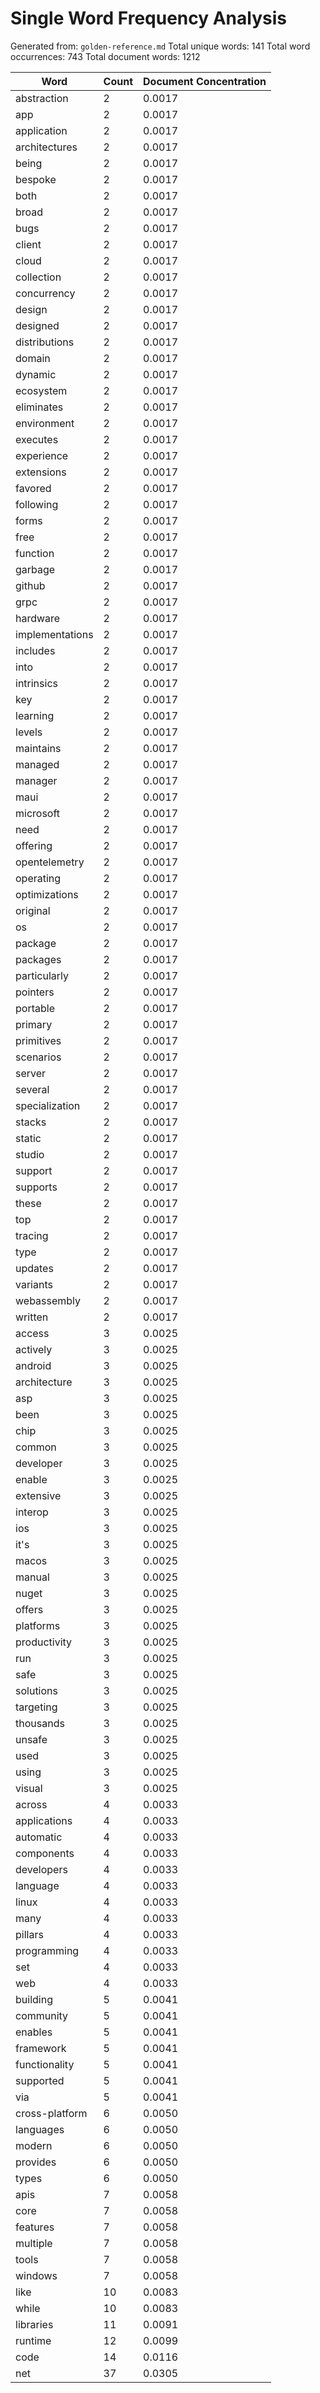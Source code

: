 # Single Word Frequency Analysis

Generated from: `golden-reference.md`
Total unique words: 141
Total word occurrences: 743
Total document words: 1212

| Word | Count | Document Concentration |
|------|-------|------------------------|
| abstraction | 2 | 0.0017 |
| app | 2 | 0.0017 |
| application | 2 | 0.0017 |
| architectures | 2 | 0.0017 |
| being | 2 | 0.0017 |
| bespoke | 2 | 0.0017 |
| both | 2 | 0.0017 |
| broad | 2 | 0.0017 |
| bugs | 2 | 0.0017 |
| client | 2 | 0.0017 |
| cloud | 2 | 0.0017 |
| collection | 2 | 0.0017 |
| concurrency | 2 | 0.0017 |
| design | 2 | 0.0017 |
| designed | 2 | 0.0017 |
| distributions | 2 | 0.0017 |
| domain | 2 | 0.0017 |
| dynamic | 2 | 0.0017 |
| ecosystem | 2 | 0.0017 |
| eliminates | 2 | 0.0017 |
| environment | 2 | 0.0017 |
| executes | 2 | 0.0017 |
| experience | 2 | 0.0017 |
| extensions | 2 | 0.0017 |
| favored | 2 | 0.0017 |
| following | 2 | 0.0017 |
| forms | 2 | 0.0017 |
| free | 2 | 0.0017 |
| function | 2 | 0.0017 |
| garbage | 2 | 0.0017 |
| github | 2 | 0.0017 |
| grpc | 2 | 0.0017 |
| hardware | 2 | 0.0017 |
| implementations | 2 | 0.0017 |
| includes | 2 | 0.0017 |
| into | 2 | 0.0017 |
| intrinsics | 2 | 0.0017 |
| key | 2 | 0.0017 |
| learning | 2 | 0.0017 |
| levels | 2 | 0.0017 |
| maintains | 2 | 0.0017 |
| managed | 2 | 0.0017 |
| manager | 2 | 0.0017 |
| maui | 2 | 0.0017 |
| microsoft | 2 | 0.0017 |
| need | 2 | 0.0017 |
| offering | 2 | 0.0017 |
| opentelemetry | 2 | 0.0017 |
| operating | 2 | 0.0017 |
| optimizations | 2 | 0.0017 |
| original | 2 | 0.0017 |
| os | 2 | 0.0017 |
| package | 2 | 0.0017 |
| packages | 2 | 0.0017 |
| particularly | 2 | 0.0017 |
| pointers | 2 | 0.0017 |
| portable | 2 | 0.0017 |
| primary | 2 | 0.0017 |
| primitives | 2 | 0.0017 |
| scenarios | 2 | 0.0017 |
| server | 2 | 0.0017 |
| several | 2 | 0.0017 |
| specialization | 2 | 0.0017 |
| stacks | 2 | 0.0017 |
| static | 2 | 0.0017 |
| studio | 2 | 0.0017 |
| support | 2 | 0.0017 |
| supports | 2 | 0.0017 |
| these | 2 | 0.0017 |
| top | 2 | 0.0017 |
| tracing | 2 | 0.0017 |
| type | 2 | 0.0017 |
| updates | 2 | 0.0017 |
| variants | 2 | 0.0017 |
| webassembly | 2 | 0.0017 |
| written | 2 | 0.0017 |
| access | 3 | 0.0025 |
| actively | 3 | 0.0025 |
| android | 3 | 0.0025 |
| architecture | 3 | 0.0025 |
| asp | 3 | 0.0025 |
| been | 3 | 0.0025 |
| chip | 3 | 0.0025 |
| common | 3 | 0.0025 |
| developer | 3 | 0.0025 |
| enable | 3 | 0.0025 |
| extensive | 3 | 0.0025 |
| interop | 3 | 0.0025 |
| ios | 3 | 0.0025 |
| it's | 3 | 0.0025 |
| macos | 3 | 0.0025 |
| manual | 3 | 0.0025 |
| nuget | 3 | 0.0025 |
| offers | 3 | 0.0025 |
| platforms | 3 | 0.0025 |
| productivity | 3 | 0.0025 |
| run | 3 | 0.0025 |
| safe | 3 | 0.0025 |
| solutions | 3 | 0.0025 |
| targeting | 3 | 0.0025 |
| thousands | 3 | 0.0025 |
| unsafe | 3 | 0.0025 |
| used | 3 | 0.0025 |
| using | 3 | 0.0025 |
| visual | 3 | 0.0025 |
| across | 4 | 0.0033 |
| applications | 4 | 0.0033 |
| automatic | 4 | 0.0033 |
| components | 4 | 0.0033 |
| developers | 4 | 0.0033 |
| language | 4 | 0.0033 |
| linux | 4 | 0.0033 |
| many | 4 | 0.0033 |
| pillars | 4 | 0.0033 |
| programming | 4 | 0.0033 |
| set | 4 | 0.0033 |
| web | 4 | 0.0033 |
| building | 5 | 0.0041 |
| community | 5 | 0.0041 |
| enables | 5 | 0.0041 |
| framework | 5 | 0.0041 |
| functionality | 5 | 0.0041 |
| supported | 5 | 0.0041 |
| via | 5 | 0.0041 |
| cross-platform | 6 | 0.0050 |
| languages | 6 | 0.0050 |
| modern | 6 | 0.0050 |
| provides | 6 | 0.0050 |
| types | 6 | 0.0050 |
| apis | 7 | 0.0058 |
| core | 7 | 0.0058 |
| features | 7 | 0.0058 |
| multiple | 7 | 0.0058 |
| tools | 7 | 0.0058 |
| windows | 7 | 0.0058 |
| like | 10 | 0.0083 |
| while | 10 | 0.0083 |
| libraries | 11 | 0.0091 |
| runtime | 12 | 0.0099 |
| code | 14 | 0.0116 |
| net | 37 | 0.0305 |
